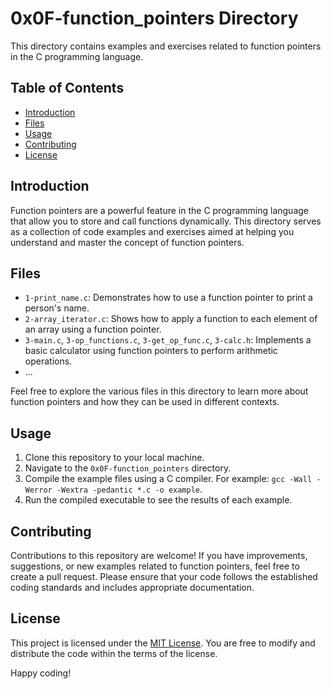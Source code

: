 # 0x0F-function_pointers Directory

This directory contains examples and exercises related to function pointers in the C programming language.

## Table of Contents

- [Introduction](#introduction)
- [Files](#files)
- [Usage](#usage)
- [Contributing](#contributing)
- [License](#license)

## Introduction

Function pointers are a powerful feature in the C programming language that allow you to store and call functions dynamically. This directory serves as a collection of code examples and exercises aimed at helping you understand and master the concept of function pointers.

## Files

- `1-print_name.c`: Demonstrates how to use a function pointer to print a person's name.
- `2-array_iterator.c`: Shows how to apply a function to each element of an array using a function pointer.
- `3-main.c`, `3-op_functions.c`, `3-get_op_func.c`, `3-calc.h`: Implements a basic calculator using function pointers to perform arithmetic operations.
- ...

Feel free to explore the various files in this directory to learn more about function pointers and how they can be used in different contexts.

## Usage

1. Clone this repository to your local machine.
2. Navigate to the `0x0F-function_pointers` directory.
3. Compile the example files using a C compiler. For example: `gcc -Wall -Werror -Wextra -pedantic *.c -o example`.
4. Run the compiled executable to see the results of each example.

## Contributing

Contributions to this repository are welcome! If you have improvements, suggestions, or new examples related to function pointers, feel free to create a pull request. Please ensure that your code follows the established coding standards and includes appropriate documentation.

## License

This project is licensed under the [MIT License](LICENSE). You are free to modify and distribute the code within the terms of the license.

Happy coding!

